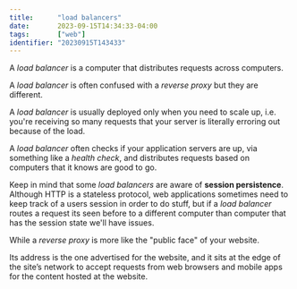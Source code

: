 ```yaml
---
title:      "load balancers"
date:       2023-09-15T14:34:33-04:00
tags:       ["web"]
identifier: "20230915T143433"
---
```


A _load balancer_ is a computer that distributes requests across
computers. 

A _load balancer_ is often confused with a _reverse proxy_ but they
are different.

A _load balancer_ is usually deployed only when you need to scale up,
i.e. you're receiving so many requests that your server is literally
erroring out because of the load.

A _load balancer_ often checks if your application servers are up, via
something like a _health check_, and distributes requests based on
computers that it knows are good to go.

Keep in mind that some _load balancers_ are aware of **session
persistence**. Although HTTP is a stateless protocol, web applications
sometimes need to keep track of a users session in order to do stuff,
but if a _load balancer_ routes a request its seen before to a
different computer than computer that has the session state we'll have
issues. 

While a _reverse proxy_ is more like the "public face" of your
website. 

Its address is the one advertised for the website, and it sits at the
edge of the site’s network to accept requests from web browsers and
mobile apps for the content hosted at the website.

